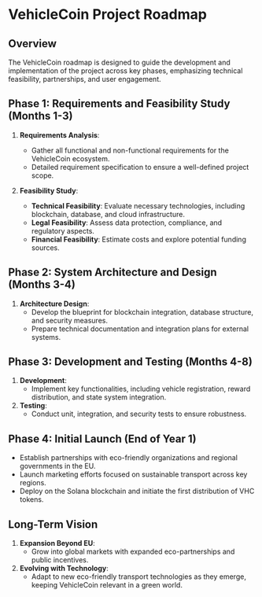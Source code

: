 
# VehicleCoin Project Roadmap

## Overview

The VehicleCoin roadmap is designed to guide the development and implementation of the project across key phases, emphasizing technical feasibility, partnerships, and user engagement.

## Phase 1: Requirements and Feasibility Study (Months 1-3)
1. **Requirements Analysis**:
   - Gather all functional and non-functional requirements for the VehicleCoin ecosystem.
   - Detailed requirement specification to ensure a well-defined project scope.

2. **Feasibility Study**:
   - **Technical Feasibility**: Evaluate necessary technologies, including blockchain, database, and cloud infrastructure.
   - **Legal Feasibility**: Assess data protection, compliance, and regulatory aspects.
   - **Financial Feasibility**: Estimate costs and explore potential funding sources.

## Phase 2: System Architecture and Design (Months 3-4)
1. **Architecture Design**:
   - Develop the blueprint for blockchain integration, database structure, and security measures.
   - Prepare technical documentation and integration plans for external systems.

## Phase 3: Development and Testing (Months 4-8)
1. **Development**:
   - Implement key functionalities, including vehicle registration, reward distribution, and state system integration.
2. **Testing**:
   - Conduct unit, integration, and security tests to ensure robustness.

## Phase 4: Initial Launch (End of Year 1)
- Establish partnerships with eco-friendly organizations and regional governments in the EU.
- Launch marketing efforts focused on sustainable transport across key regions.
- Deploy on the Solana blockchain and initiate the first distribution of VHC tokens.

## Long-Term Vision
1. **Expansion Beyond EU**:
   - Grow into global markets with expanded eco-partnerships and public incentives.
2. **Evolving with Technology**:
   - Adapt to new eco-friendly transport technologies as they emerge, keeping VehicleCoin relevant in a green world.
